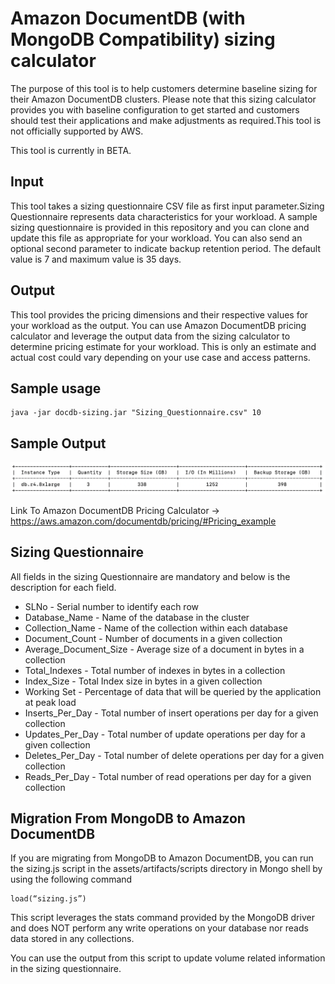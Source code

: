 # Amazon DocumentDB (with MongoDB Compatibility) sizing calculator

The purpose of this tool is to help customers determine baseline sizing for their Amazon DocumentDB clusters. Please note that this sizing calculator provides you with baseline configuration to get started and customers should test their applications and make adjustments as required.This tool is not officially supported by AWS.

This tool is currently in BETA.

## Input
This tool takes a sizing questionnaire CSV file as first input parameter.Sizing Questionnaire represents data characteristics for your workload. A sample sizing questionnaire is provided in this repository and you can clone and update this file as appropriate for your workload. You can also send an optional second parameter to indicate backup retention period. The default value is 7 and maximum value is 35 days. 
## Output
This tool provides the pricing dimensions and their respective values for your workload as the output. You can use Amazon DocumentDB pricing calculator and leverage the output data from the sizing calculator to determine pricing estimate for your workload. This is only an estimate and actual cost could vary depending on your use case and access patterns. 
## Sample usage
    java -jar docdb-sizing.jar "Sizing_Questionnaire.csv" 10

## Sample Output 

![Alt text](assets/artifacts/Sample_Output.png?raw=true "Sample Output")

Link To Amazon DocumentDB Pricing Calculator -> https://aws.amazon.com/documentdb/pricing/#Pricing_example 
    
## Sizing Questionnaire
All fields in the sizing Questionnaire are mandatory and below is the description for each field.
* SLNo - Serial number to identify each row
* Database_Name - Name of the database in the cluster
* Collection_Name - Name of the collection within each database
* Document_Count - Number of documents in a given collection
* Average_Document_Size - Average size of a document in bytes in a collection
* Total_Indexes - Total number of indexes in bytes in a collection
* Index_Size - Total Index size in bytes in a given collection
* Working Set - Percentage of data that will be queried by the application at peak load
* Inserts_Per_Day - Total number of insert operations per day for a given collection
* Updates_Per_Day - Total number of update operations per day for a given collection
* Deletes_Per_Day - Total number of delete operations per day for a given collection
* Reads_Per_Day - Total number of read operations per day for a given collection
 
## Migration From MongoDB to Amazon DocumentDB
If you are migrating from MongoDB to Amazon DocumentDB, you can run the sizing.js script in the assets/artifacts/scripts directory in Mongo shell by using the following command 

    load(“sizing.js”)

This script leverages the stats command provided by the MongoDB driver and does NOT perform any write operations on your database nor reads data stored in any collections.

You can use the output from this script to update volume related information in the sizing questionnaire.
 